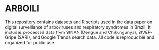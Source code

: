 # ARBOILI
This repository contains datasets and R scripts used in the data paper on digital surveillance of arboviruses and respiratory syndromes in Brazil. It includes processed data from SINAN (Dengue and Chikungunya), SIVEP-Gripe (SARI), and Google Trends search data. All code is reproducible and organized for public use.
